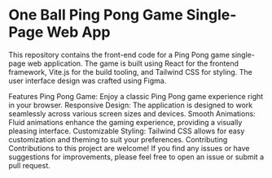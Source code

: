 # One Ball Ping Pong Game Single-Page Web App
This repository contains the front-end code for a Ping Pong game single-page web application. The game is built using React for the frontend framework, Vite.js for the build tooling, and Tailwind CSS for styling. The user interface design was crafted using Figma.

Features
Ping Pong Game: Enjoy a classic Ping Pong game experience right in your browser.
Responsive Design: The application is designed to work seamlessly across various screen sizes and devices.
Smooth Animations: Fluid animations enhance the gaming experience, providing a visually pleasing interface.
Customizable Styling: Tailwind CSS allows for easy customization and theming to suit your preferences.
Contributing
Contributions to this project are welcome! If you find any issues or have suggestions for improvements, please feel free to open an issue or submit a pull request.
